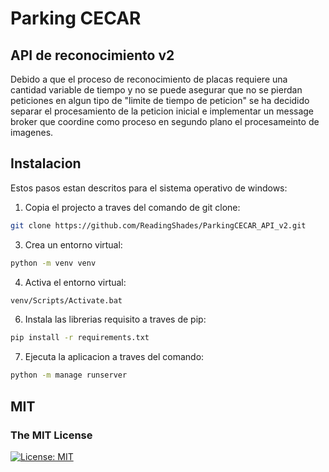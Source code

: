 # Parking CECAR
## API de reconocimiento v2
Debido a que el proceso de reconocimiento de placas requiere una cantidad variable de tiempo y no se puede asegurar que no
se pierdan peticiones en algun tipo de "limite de tiempo de peticion" se ha decidido separar el procesamiento de la peticion
inicial e implementar un message broker que coordine como proceso en segundo plano el procesameinto de imagenes.

## Instalacion
Estos pasos estan descritos para el sistema operativo de windows:

1. Copia el projecto a traves del comando de git clone:
```bash
git clone https://github.com/ReadingShades/ParkingCECAR_API_v2.git
```
3. Crea un entorno virtual: 
```bash
python -m venv venv
```
4. Activa el entorno virtual:
```bash
venv/Scripts/Activate.bat
```
6. Instala las librerias requisito a traves de pip:
```bash
pip install -r requirements.txt
```
7. Ejecuta la aplicacion a traves del comando:
```bash
python -m manage runserver
```

## MIT
### The MIT License
[![License: MIT](https://img.shields.io/badge/License-MIT-yellow.svg)](https://opensource.org/licenses/MIT)
